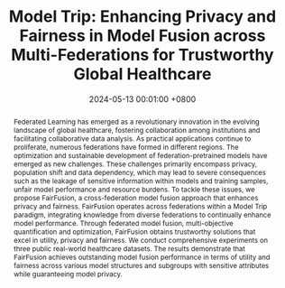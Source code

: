 ---
title: "Model Trip: Enhancing Privacy and Fairness in Model Fusion across Multi-Federations for Trustworthy Global Healthcare"
date: 2024-05-13 00:01:00 +0800
selected: true
pub: "ICDE'24, CCF-A"
pub_date: "2024"
abstract: >-
  Federated Learning has emerged as a revolutionary innovation in the evolving landscape of global healthcare, fostering collaboration among institutions and facilitating collaborative data analysis. As practical applications continue to proliferate, numerous federations have formed in different regions. The optimization and sustainable development of federation-pretrained models have emerged as new challenges. These challenges primarily encompass privacy, population shift and data dependency, which may lead to severe consequences such as the leakage of sensitive information within models and training samples, unfair model performance and resource burdens. To tackle these issues, we propose FairFusion, a cross-federation model fusion approach that enhances privacy and fairness. FairFusion operates across federations within a Model Trip paradigm, integrating knowledge from diverse federations to continually enhance model performance. Through federated model fusion, multi-objective quantification and optimization, FairFusion obtains trustworthy solutions that excel in utility, privacy and fairness. We conduct comprehensive experiments on three public real-world healthcare datasets. The results demonstrate that FairFusion achieves outstanding model fusion performance in terms of utility and fairness across various model structures and subgroups with sensitive attributes while guaranteeing model privacy.
cover: /assets/images/covers/chen2024modeltrip.png
authors:
  - Qian Chen
  - Yiqiang Chen†
  - Bingjie Yan
  - Xinlong Jiang
  - Xiaojin Zhang
  - Yan Kang
  - Teng Zhang
  - Wuliang Huang
  - Chenlong Gao
  - Lixin Fan
  - Qiang Yang
links:
  Paper: https://ieeexplore.ieee.org/abstract/document/10597838/
  Bib: bib/chen2024modeltrip.txt
---